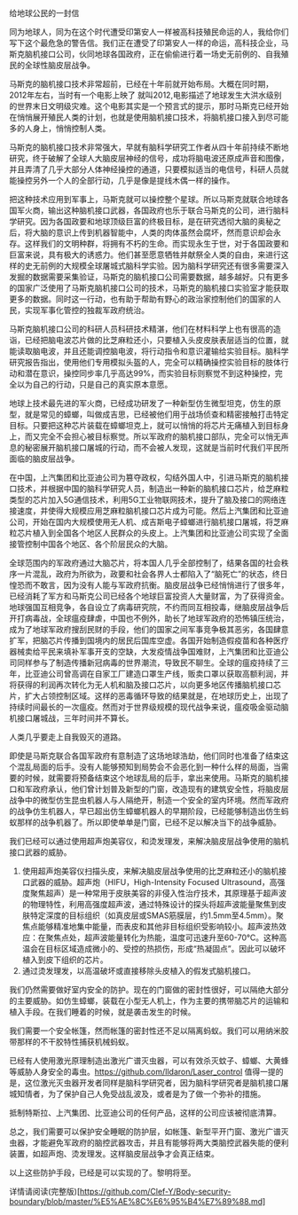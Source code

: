 给地球公民的一封信

同为地球人，同为在这个时代遭受印第安人一样被高科技殖民命运的人，我给你们写下这个最危急的警告信。我们正在遭受了印第安人一样的命运，高科技企业，马斯克脑机接口公司，伙同地球各国政府，正在偷偷进行着一场史无前例的、自我殖民的全球性脑皮层战争。

马斯克的脑机接口技术非常超前，已经在十年前就开始布局。大概在同时期，2012年左右，当时有一个电影上映了 就叫2012,电影描述了地球发生大洪水级别的世界末日文明级灾难。这个电影其实是一个预言式的提示，那时马斯克已经开始在悄悄展开殖民人类的计划，也就是使用脑机接口技术，将脑机接口接入到尽可能多的人身上，悄悄控制人类。

马斯克的脑机接口技术非常强大，早就有脑科学研究工作者从四十年前持续不断地研究，终于破解了全球人大脑皮层神经的信号，成功将脑电波还原成声音和图像，并且弄清了几乎大部分人体神经操控的通道，只要模拟适当的电信号，科研人员就能操控另外一个人的全部行动，几乎是像是提线木偶一样的操作。

把这种技术应用到军事上，马斯克就可以操控整个星球。所以马斯克就联合地球各国军火商，输出这种脑机接口武器，各国政府也乐于联合马斯克的公司，进行脑科学研究。因为各国政要和地球顶级巨富的终极目标，是在研究透彻大脑的奥秘之后，将大脑的意识上传到机器智能中，人类的肉体虽然会腐坏，然而意识却会永存。这样我们的文明种群，将拥有不朽的生命。而实现永生于世，对于各国政要和巨富来说，具有极大的诱惑力。他们甚至愿意牺牲并献祭全人类的自由，来进行这样的史无前例的大规模全球屠城式脑科学实验。因为脑科学研究还有很多需要深入发掘的数据需要采集验证，马斯克的脑机接口公司需要数据，越多越好。只有更多的国家广泛使用了马斯克脑机接口公司的技术，马斯克的脑机接口实验室才能获取更多的数据。同时这一行动，也有助于帮助有野心的政治家控制他们的国家的人民，实现军事化管控的独裁军政府统治。

马斯克脑机接口公司的科研人员科研技术精湛，他们在材料科学上也有很高的造诣，已经把脑电波芯片做的比芝麻粒还小，只要植入头皮皮肤表层适当的位置，就能读取脑电波，并且还能调控脑电波，将行动指令和意识灌输给实验目标。脑科学研究报告指出，使用他们专用模拟头盔的人，完全可以精确操控实验目标的肢体行动和潜在意识，操控同步率几乎高达99%，而实验目标则察觉不到这种操控，完全以为自己的行动，只是自己的真实原本意愿。

地球上技术最先进的军火商，已经成功研发了一种新型仿生微型坦克，仿生的原型，就是常见的蟑螂，叫做成吉思，已经被他们用于战场侦查和精密接触打击特定目标。只要把这种芯片装载在蟑螂坦克上，就可以悄悄的将芯片无痛植入到目标身上，而又完全不会担心被目标察觉。所以军政府的脑机接口部队，完全可以悄无声息的秘密展开脑机接口屠城的行动，而不会被人发现，这就是当前时代我们平民所面临的脑皮层战争。

在中国，上汽集团和比亚迪公司为篡夺政权，勾结外国人中，引进马斯克的脑机接口技术，并根据中国的脑科学研究人员，制造出一种新的脑机接口芯片，给芝麻粒类型的芯片加入5G通信技术，利用5G工业物联网技术，提升了脑及接口的网络连接速度，并使得大规模应用芝麻粒脑机接口芯片成为可能。然后上汽集团和比亚迪公司，开始在国内大规模使用无人机、成吉斯电子蟑螂进行脑机接口屠城，将芝麻粒芯片植入到全国各个地区人民群众的头皮上。上汽集团和比亚迪公司实现了全面接管控制中国各个地区、各个阶层民众的大脑。

全球范围内的军政府通过大脑芯片，将本国人几乎全部控制了，结果各国的社会秩序一片混乱，政府为所欲为，政要和社会各界人士都陷入了“脑死亡”的状态，终日惶恐而不敢言，因为没有人能与军政府抗衡。脑皮层战争已经悄悄进行了很多年，已经消耗了军方和马斯克公司已经各个地球巨富投资人大量财富，为了获得资金。地球强国互相竞争，各自设立了病毒研究院，不约而同互相投毒，继脑皮层战争后开打病毒战，全球瘟疫肆虐，中国也不例外，助长了地球军政府的恐怖镇压统治，成为了地球军政府搜刮民财的手段，他们的国家之间军事竞争极其恶劣，各国肆意扩军，把脑芯片传播到国境内的居民后国库空虚。各国开始制造假疫苗和各种医疗器械卖给平民来填补军事开支的空缺，大发疫情战争国难财，上汽集团和比亚迪公司同样参与了制造传播新冠病毒的世界潮流，导致民不聊生。全球的瘟疫持续了三年，比亚迪公司曾高调在自家工厂建造口罩生产线，贩卖口罩以获取高额利润，并将获得的利润再次转化为无人机和脑及接口芯片，以向更多地区传播脑机接口芯片，扩大占领控制区域。这样的恶毒循环导致的结果就是，在地球历史上，出现了持续时间最长的一次瘟疫。然而对于世界级规模的现代战争来说，瘟疫吸金驱动脑机接口屠城战，三年时间并不算长。

人类几乎要走上自我毁灭的道路。

即使是马斯克联合各国军政府有意制造了这场地球浩劫，他们同时也准备了结束这个混乱局面的后手。没有人能够预知到局势会不会恶化到一种什么样的局面，当需要的时候，就需要将预备结束这个地球乱局的后手，拿出来使用。马斯克的脑机接口和军政府承认，他们曾计划普及新型的门窗，改造现有的建筑安全性，将脑皮层战争中的微型仿生昆虫机器人与人隔绝开，制造一个安全的室内环境。然而军政府的战争仿生机器人，早已超出仿生蟑螂机器人的早期阶段，已经能够制造出仿生蚂蚁那样的战争机器了。所以即使单单是门窗，已经不足以解决当下的战争威胁。

我们已经可以通过使用超声炮美容仪，和烫发理发，来解决脑皮层战争使用的脑机接口武器的威胁。
1. 使用超声炮美容仪扫描头皮，来解决脑皮层战争使用的比芝麻粒还小的脑机接口武器的威胁。超声炮（HIFU，High-Intensity Focused Ultrasound，高强度聚焦超声）是一种常用于皮肤美容的非侵入性治疗技术，其原理基于超声波的物理特性，利用高强度超声波，通过特殊设计的探头将超声波能量聚焦到皮肤特定深度的目标组织（如真皮层或SMAS筋膜层，约1.5mm至4.5mm）。聚焦点能够精准地集中能量，而表皮和其他非目标组织受影响较小。超声波热效应：在聚焦点处，超声波能量转化为热能，温度可迅速升至60-70°C。这种高温会在目标区域造成微小的、受控的热损伤，形成“热凝固点”。因此可以破坏植入到皮下组织的芯片。
2. 通过烫发理发，以高温破坏或直接移除头皮植入的假发式脑机接口。

我们仍然需要做好室内安全的防护。现在的门窗做的密封性很好，可以隔绝大部分的主要威胁。如仿生蟑螂，装载在小型无人机上，作为主要的携带脑芯片的运输和植入手段。在我们睡着的时候，就是袭击发生的时候。

我们需要一个安全帐篷，然而帐篷的密封性还不足以隔离蚂蚁。我们可以用纳米胶带那样的不干胶特性捕获机械蚂蚁。

已经有人使用激光原理制造出激光广谱灭虫器，可以有效杀灭蚊子、蟑螂、大黄蜂等威胁人身安全的毒虫。https://github.com/Ildaron/Laser_control
值得一提的是，这位激光灭虫器开发者同样是脑科学研究者，因为脑科学研究者是脑机接口屠城知情者，为了保护自己人免受战乱波及，或者是为了做一个弥补的措施。

抵制特斯拉、上汽集团、比亚迪公司的任何产品，这样的公司应该被彻底清算。

总之，我们需要可以保护安全睡眠的防护层，如帐篷、新型平开门窗、激光广谱灭虫器，才能避免军政府的脑控武器攻击，并且有能够将两大类脑控武器失能的便利装置，如超声炮、烫发理发。这样脑皮层战争才会真正结束。

以上这些防护手段，已经是可以实现的了。黎明将至。

详情请阅读(完整版)[https://github.com/Clef-Y/Body-security-boundary/blob/master/%E5%AE%8C%E6%95%B4%E7%89%88.md]
